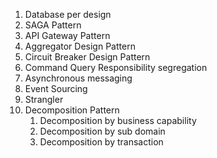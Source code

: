 
1. Database per design
2. SAGA Pattern
3. API Gateway Pattern
4. Aggregator Design Pattern
5. Circuit Breaker Design Pattern
6. Command Query Responsibility segregation
7. Asynchronous messaging
8. Event Sourcing
9. Strangler
10. Decomposition Pattern
	1. Decomposition by business capability
	2. Decomposition by sub domain
	3. Decomposition by transaction